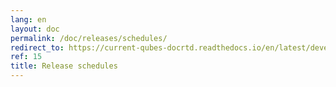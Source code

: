 ```yaml
---
lang: en
layout: doc
permalink: /doc/releases/schedules/
redirect_to: https://current-qubes-docrtd.readthedocs.io/en/latest/developer/releases/schedules.html
ref: 15
title: Release schedules
---
```

